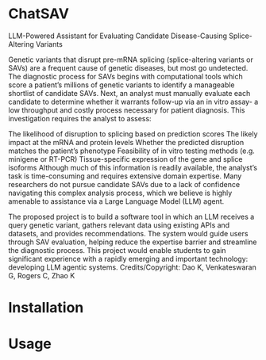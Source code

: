 # ChatSAV
LLM-Powered Assistant for Evaluating Candidate Disease-Causing Splice-Altering Variants

Genetic variants that disrupt pre-mRNA splicing (splice-altering variants or SAVs) are a frequent cause of genetic diseases, but most go undetected. The diagnostic process for SAVs begins with computational tools which score a patient’s millions of genetic variants to identify a manageable shortlist of candidate SAVs. Next, an analyst must manually evaluate each candidate to determine whether it warrants follow-up via an in vitro assay- a low throughput and costly process necessary for patient diagnosis. This investigation requires the analyst to assess:

The likelihood of disruption to splicing based on prediction scores
The likely impact at the mRNA and protein levels
Whether the predicted disruption matches the patient’s phenotype
Feasibility of in vitro testing methods (e.g. minigene or RT-PCR)
Tissue-specific expression of the gene and splice isoforms
Although much of this information is readily available, the analyst’s task is time-consuming and requires extensive domain expertise. Many researchers do not pursue candidate SAVs due to a lack of confidence navigating this complex analysis process, which we believe is highly amenable to assistance via a Large Language Model (LLM) agent. 

The proposed project is to build a software tool in which an LLM receives a query genetic variant, gathers relevant data using existing APIs and datasets, and provides recommendations. The system would guide users through SAV evaluation, helping reduce the expertise barrier and streamline the diagnostic process. This project would enable students to gain significant experience with a rapidly emerging and important technology: developing LLM agentic systems.
Credits/Copyright: Dao K, Venkateswaran G, Rogers C, Zhao K

# Installation

# Usage
